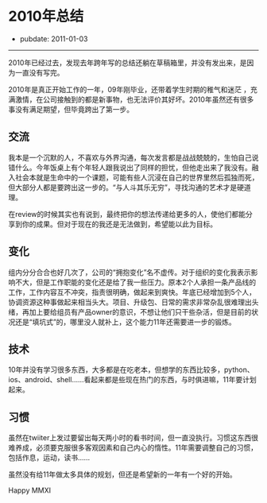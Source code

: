 # 2010年总结

- pubdate: 2011-01-03

--------------------------


2010年已经过去，发现去年跨年写的总结还躺在草稿箱里，并没有发出来，是因为一直没有写完。

2010年是真正开始工作的一年，09年刚毕业，还带着学生时期的稚气和迷茫 ，充满激情，在公司接触到的都是新事物，也无法评价其好坏。2010年虽然还有很多事没有满足期望，但毕竟跨出了第一步。


## 交流


我本是一个沉默的人，不喜欢与外界沟通，每次发言都是战战兢兢的，生怕自己说错什么。今年饭桌上有个年轻人跟我说出了同样的担忧，但他走出来了我没有。融入社会本就是生命中的一个课题，可能有些人沉浸在自己的世界里然后孤独而死，但大部分人都是要跨出这一步的。“与人斗其乐无穷”，寻找沟通的艺术才是硬道理。

在review的时候其实也有说到，最终把你的想法传递给更多的人，使他们都能分享到你的成果。但对于现在的我还是无法做到，希望能以此为目标。


## 变化


组内分分合合也好几次了，公司的“拥抱变化”名不虚传。对于组织的变化我表示影响不大，但是工作职能的变化还是给了我一些压力。原本2个人承担一条产品线的工作，工作内容互不冲突，指责很明确，做起来到爽快。年底已经增加到5个人，协调资源这种事做起来相当头大。项目、升级包、日常的需求非常杂乱很难理出头绪，再加上要给组员有产品owner的意识，不想让他们只干些杂活，但是目前的状况还是“填坑式”的，哪里没人就补上，这个能力11年还需要进一步的锻炼。


## 技术


10年并没有学习很多东西，大多都是在吃老本，但想学的东西比较多，python、ios、android、shell……看起来都是些现在热门的东西，与时俱进嘛，11年要计划起来。


## 习惯


虽然在twiiter上发过要留出每天两小时的看书时间，但一直没执行。习惯这东西很难养成，必须要克服很多客观因素和自己内心的惰性。11年需要调整自己的习惯，包括作息，运动，读书……

虽然没有给11年做太多具体的规划，但还是希望新的一年有一个好的开始。

Happy MMXI
